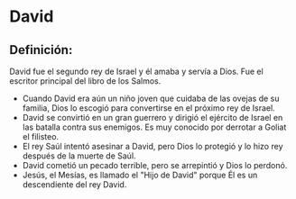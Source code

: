 # David

## Definición: 

David fue el segundo rey de Israel y él amaba y servía a Dios. Fue el escritor principal del libro de los Salmos.

* Cuando David era aún un niño joven que cuidaba de las ovejas de su familia, Dios lo escogió para convertirse en el próximo rey de Israel.
* David se convirtió en un gran guerrero y dirigió el ejército de Israel en las batalla contra sus enemigos. Es muy conocido por derrotar a Goliat el filisteo.
* El rey Saúl intentó asesinar a David, pero Dios lo protegió y lo hizo rey después de la muerte de Saúl.
* David cometió un pecado terrible, pero se arrepintió y Dios lo perdonó.
* Jesús, el Mesías, es llamado el "Hijo de David" porque Él es un descendiente del rey David.

